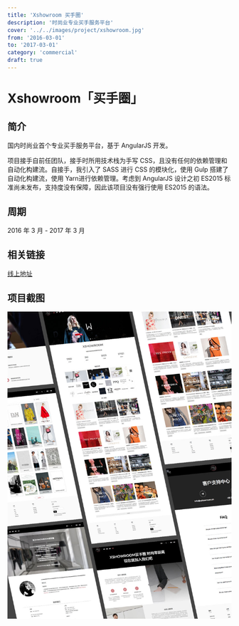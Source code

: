 ```yaml
---
title: 'Xshowroom 买手圈'
description: '时尚业专业买手服务平台'
cover: '../../images/project/xshowroom.jpg'
from: '2016-03-01'
to: '2017-03-01'
category: 'commercial'
draft: true
---
```


# Xshowroom「买手圈」

## 简介

国内时尚业首个专业买手服务平台，基于 AngularJS 开发。

项目接手自前任团队，接手时所用技术栈为手写 CSS，且没有任何的依赖管理和自动化构建流。自接手，我引入了 SASS 进行 CSS 的模块化，使用 Gulp 搭建了自动化构建流，使用 Yarn进行依赖管理。考虑到 AngularJS 设计之初 ES2015 标准尚未发布，支持度没有保障，因此该项目没有强行使用 ES2015 的语法。

## 周期

2016 年 3 月 - 2017 年 3 月

## 相关链接

[线上地址](http://www.xshowroom.cn)

## 项目截图
![截图](../../images/project/xshowroom/screenshot.jpg)
